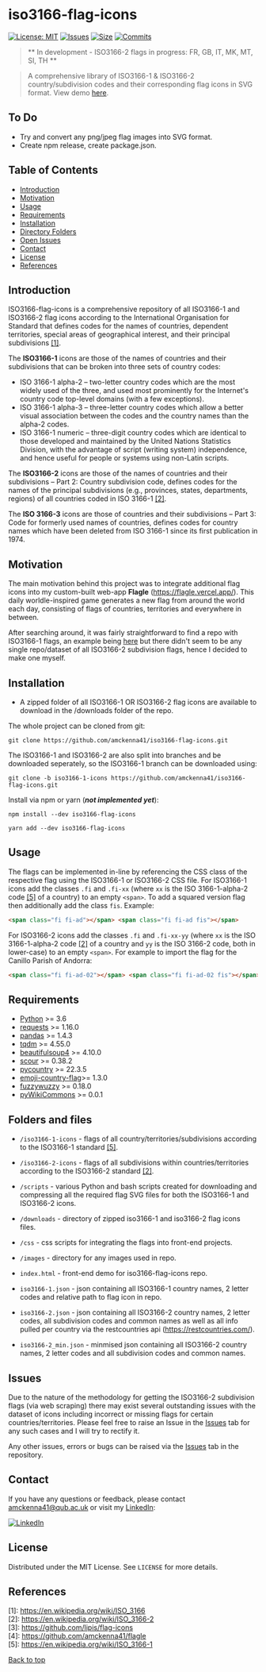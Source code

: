 # iso3166-flag-icons

[![License: MIT](https://img.shields.io/badge/License-MIT-red.svg)](https://opensource.org/licenses/MIT)
[![Issues](https://img.shields.io/github/issues/amckenna41/iso3166-flag-icons)](https://github.com/amckenna41/iso3166-flag-icons/issues)
[![Size](https://img.shields.io/github/repo-size/amckenna41/iso3166-flag-icons)](https://github.com/amckenna41/iso3166-flag-icons)
[![Commits](https://img.shields.io/github/commit-activity/w/amckenna41/iso3166-flag-icons)](https://github.com/iso3166-flag-icons)

> ** In development - ISO3166-2 flags in progress: FR, GB, IT, MK, MT, SI, TH **

> A comprehensive library of ISO3166-1 & ISO3166-2 country/subdivision codes and their corresponding flag icons in SVG format. View demo [here](https://amckenna41.github.io/iso3166-flag-icons-website/).

To Do
-----
* Try and convert any png/jpeg flag images into SVG format. 
* Create npm release, create package.json.

Table of Contents
-----------------

  * [Introduction](#introduction)
  * [Motivation](#motivation)
  * [Usage](#usage)
  * [Requirements](#requirements)
  * [Installation](#installation)
  * [Directory Folders](#directory-folders)
  * [Open Issues](#Issues)
  * [Contact](#contact)
  * [License](#license)
  * [References](#references)

Introduction
------------
ISO3166-flag-icons is a comprehensive repository of all ISO3166-1 and ISO3166-2 flag icons according to the International Organisation for Standard that defines codes for the names of countries, dependent territories, special areas of geographical interest, and their principal subdivisions [[1]](#references). <br>

The <b>ISO3166-1</b> icons are those of the names of countries and their subdivisions that can be broken into three sets of country codes:
* ISO 3166-1 alpha-2 – two-letter country codes which are the most widely used of the three, and used most prominently for the Internet's country code top-level domains (with a few exceptions).
* ISO 3166-1 alpha-3 – three-letter country codes which allow a better visual association between the codes and the country names than the alpha-2 codes.
* ISO 3166-1 numeric – three-digit country codes which are identical to those developed and maintained by the United Nations Statistics Division, with the advantage of script (writing system) independence, and hence useful for people or systems using non-Latin scripts.

The <b>ISO3166-2</b> icons are those of the names of countries and their subdivisions – Part 2: Country subdivision code, defines codes for the names of the principal subdivisions (e.g., provinces, states, departments, regions) of all countries coded in ISO 3166-1 [[2]](#references). <br>

The <b>ISO 3166-3</b> icons are those of countries and their subdivisions – Part 3: Code for formerly used names of countries, defines codes for country names which have been deleted from ISO 3166-1 since its first publication in 1974.


Motivation
----------
The main motivation behind this project was to integrate additional flag icons into my custom-built web-app <b>Flagle</b> (https://flagle.vercel.app/). This daily worldle-inspired game generates a new flag from around the world each day, consisting of flags of countries, territories and everywhere in between. <br>

After searching around, it was fairly straightforward to find a repo with ISO3166-1 flags, an example being [here][flag-icons-repo] but there didn't seem to be any single repo/dataset of all ISO3166-2 subdivision flags, hence I decided to make one myself. <br>

Installation
------------
- A zipped folder of all ISO3166-1 OR ISO3166-2 flag icons are available to download in the /downloads folder of the repo.

The whole project can be cloned from git:
```
git clone https://github.com/amckenna41/iso3166-flag-icons.git
```

The ISO3166-1 and ISO3166-2 are also split into branches and be downloaded seperately, so the ISO3166-1 branch can be downloaded using:
```
git clone -b iso3166-1-icons https://github.com/amckenna41/iso3166-flag-icons.git 
```

Install via npm or yarn (<b><i>not implemented yet</i></b>):
```
npm install --dev iso3166-flag-icons

yarn add --dev iso3166-flag-icons
```

Usage
-----

The flags can be implemented in-line by referencing the CSS class of the respective flag using the ISO3166-1 or ISO3166-2 CSS file. For ISO3166-1 icons add the classes `.fi` and `.fi-xx` (where `xx` is the ISO 3166-1-alpha-2 code [[5]](#references) of a country) to an empty `<span>`. To add a squared version flag then additionally add the class `fis`. Example: 

```html
<span class="fi fi-ad"></span> <span class="fi fi-ad fis"></span>
```

For ISO3166-2 icons add the classes `.fi` and `.fi-xx-yy` (where `xx` is the ISO 3166-1-alpha-2 code [[2]](#references) of a country and `yy` is the ISO 3166-2 code, both in lower-case) to an empty `<span>`. For example to import the flag for the Canillo Parish of Andorra:

```html
<span class="fi fi-ad-02"></span> <span class="fi fi-ad-02 fis"></span>
```

Requirements
------------

* [Python][python] >= 3.6
* [requests][requests] >= 1.16.0
* [pandas][pandas] >= 1.4.3
* [tqdm][tqdm] >= 4.55.0
* [beautifulsoup4][beautifulsoup4] >= 4.10.0
* [scour][scour] >= 0.38.2
* [pycountry][pycountry] >= 22.3.5
* [emoji-country-flag][emoji-country-flag]>= 1.3.0
* [fuzzywuzzy][fuzzywuzzy] >= 0.18.0
* [pyWikiCommons][pyWikiCommons] >= 0.0.1


Folders and files
-----------------

* `/iso3166-1-icons` - flags of all country/territories/subdivisions according to the ISO3166-1 standard [[5]](#references).
* `/iso3166-2-icons` - flags of all subdivisions within countries/territories according to the ISO3166-2 standard [[2]](#references).
* `/scripts` - various Python and bash scripts created for downloading and compressing all the required flag SVG files for
both the ISO3166-1 and ISO3166-2 icons. 
* `/downloads` - directory of zipped iso3166-1 and iso3166-2 flag icons files.
* `/css` - css scripts for integrating the flags into front-end projects.
* `/images` - directory for any images used in repo.

* `index.html` - front-end demo for iso3166-flag-icons repo.
* `iso3166-1.json` - json containing all ISO3166-1 country names, 2 letter codes and relative path to flag icon in repo.
* `iso3166-2.json` - json containing all ISO3166-2 country names, 2 letter codes, all subdivision codes and common names as well as all info pulled per country via the restcountries api (https://restcountries.com/).
* `iso3166-2_min.json` - minmised json containing all ISO3166-2 country names, 2 letter codes and all subdivision codes and common names.

Issues
------
Due to the nature of the methodology for getting the ISO3166-2 subdivision flags (via web scraping) there may exist several outstanding issues with the dataset of icons including incorrect or missing flags for certain countries/territories. Please feel free to raise an Issue in the [Issues](https://github.com/amckenna41/iso3166-2-flag-icons/issues) tab for any such cases and I will try to rectify it.

Any other issues, errors or bugs can be raised via the [Issues](https://github.com/amckenna41/iso3166-2-flag-icons/issues) tab in the repository.

Contact
-------

If you have any questions or feedback, please contact amckenna41@qub.ac.uk or visit my [LinkedIn](https://www.linkedin.com/in/adam-mckenna-7a5b22151/):

[![LinkedIn](https://img.shields.io/badge/LinkedIn-0077B5?style=for-the-badge&logo=linkedin&logoColor=white)](https://www.linkedin.com/in/adam-mckenna-7a5b22151/)

License
-----------
Distributed under the MIT License. See `LICENSE` for more details.  

References
----------
\[1\]: https://en.wikipedia.org/wiki/ISO_3166 <br>
\[2\]: https://en.wikipedia.org/wiki/ISO_3166-2 <br>
\[3\]: https://github.com/lipis/flag-icons <br>
\[4\]: https://github.com/amckenna41/flagle <br>
\[5\]: https://en.wikipedia.org/wiki/ISO_3166-1  <br>


[Back to top](#TOP)

[python]: https://www.python.org/downloads/release/python-360/
[pandas]: https://pandas.pydata.org/
[tqdm]: https://tqdm.github.io/
[requests]: https://requests.readthedocs.io/
[beautifulsoup4]: https://www.crummy.com/software/BeautifulSoup/bs4/doc/
[scour]: https://github.com/scour-project/scour
[pyWikiCommons]: https://github.com/amckenna41/pyWikiCommons
[flag-icons-repo]: https://github.com/lipis/flag-icons
[pycountry]: https://github.com/flyingcircusio/pycountry
[emoji-country-flag]: https://pypi.org/project/emoji-country-flag/
[fuzzywuzzy]: https://pypi.org/project/fuzzywuzzy/

